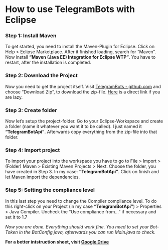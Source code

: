 # How to use TelegramBots with Eclipse


### Step 1: Install Maven
To get started, you need to install the Maven-Plugin for Eclipse. Click on Help > Eclipse Marketplace. After it finished loading, search for “Maven”. 
Now install **“Maven (Java EE) Integration for Eclipse WTP”**. You have to restart, after the installation is completed.

### Step 2: Download the Project
Now you need to get the project itself. 
Visit [TelegramBots - github.com][1] and choose “Download Zip”, to download the zip-file. [Here] is a direct link if you are lazy.

### Step 3: Create folder
Now let’s setup the project-folder. Go to your Eclipse-Workspace and create a folder (name it whatever you want it to be called). I just named it **“TelegramBotApi”**. Afterwards copy everything from the zip-file into that folder.

### Step 4: Import project
To import your project into the workspace you have to go to File > Import > (Folder) Maven > Existing Maven Projects > Next. Choose the folder, you have created in Step 3. In my case: **“TelegramBotApi”**. Click on finish and let Maven import the dependencies.

### Step 5: Setting the compliance level
In this last step you need to change the Compiler compliance level. To do this right-click on your Project (in my case **“TelegramBotApi”**) > Properties > Java Compiler. Uncheck the “Use compliance from…” if necessary and set it to 1.7

*Now you are done. Everything should work fine. You need to set your Bot-Token in the BotConfig.java, afterwards you can run Main.java to check.*

**For a better intstruction sheet, visit [Google Drive]**

[Google Drive]:https://goo.gl/5jd40w
[here]:https://github.com/rubenlagus/TelegramBots/archive/master.zip
[1]:https://github.com/rubenlagus/TelegramBots/
